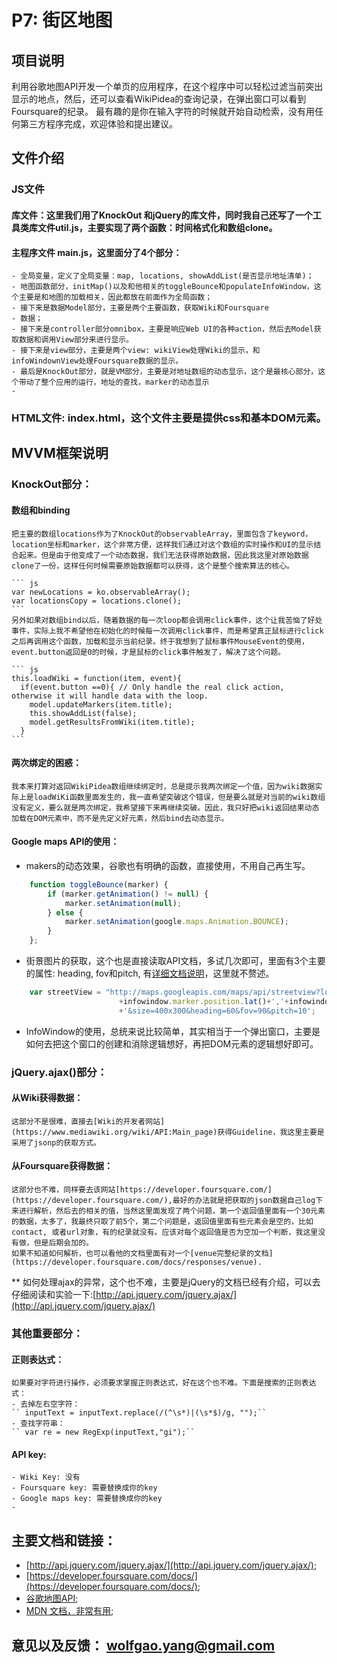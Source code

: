 # P7: 街区地图
## 项目说明
利用谷歌地图API开发一个单页的应用程序，在这个程序中可以轻松过滤当前突出显示的地点，然后，还可以查看WikiPidea的查询记录，在弹出窗口可以看到Foursquare的纪录。
最有趣的是你在输入字符的时候就开始自动检索，没有用任何第三方程序完成，欢迎体验和提出建议。

## 文件介绍
### JS文件
#### 库文件：这里我们用了KnockOut 和jQuery的库文件，同时我自己还写了一个工具类库文件util.js，主要实现了两个函数：时间格式化和数组clone。
#### 主程序文件 main.js，这里面分了4个部分：
    - 全局变量，定义了全局变量：map, locations, showAddList(是否显示地址清单)；
    - 地图函数部分，initMap()以及和他相关的toggleBounce和populateInfoWindow，这个主要是和地图的加载相关，因此都放在前面作为全局函数；
    - 接下来是数据Model部分，主要是两个主要函数，获取Wiki和Foursquare
    - 数据；
    - 接下来是controller部分omnibox，主要是响应Web UI的各种action，然后去Model获取数据和调用View部分来进行显示。
    - 接下来是view部分，主要是两个view: wikiView处理Wiki的显示，和infoWindownView处理Foursquare数据的显示。
    - 最后是KnockOut部分，就是VM部分，主要是对地址数组的动态显示，这个是最核心部分，这个带动了整个应用的运行，地址的查找，marker的动态显示
    - 
### HTML文件: index.html，这个文件主要是提供css和基本DOM元素。

## MVVM框架说明
### KnockOut部分：
#### 数组和binding
    把主要的数组locations作为了KnockOut的observableArray，里面包含了keyword，location坐标和marker，这个非常方便，这样我们通过对这个数组的实时操作和UI的显示结合起来。但是由于他变成了一个动态数据，我们无法获得原始数据，因此我这里对原始数据clone了一份，这样任何时候需要原始数据都可以获得，这个是整个搜索算法的核心。

    ``` js
    var newLocations = ko.observableArray();
    var locationsCopy = locations.clone();
    ```
    另外如果对数组bind以后，随着数据的每一次loop都会调用click事件，这个让我苦恼了好处事件，实际上我不希望他在初始化的时候每一次调用click事件，而是希望真正鼠标进行click之后再调用这个函数，加载和显示当前纪录。终于我想到了鼠标事件MouseEvent的使用，event.button返回是0的时候，才是鼠标的click事件触发了，解决了这个问题。

    ``` js
    this.loadWiki = function(item, event){
      if(event.button ==0){ // Only handle the real click action, otherwise it will handle data with the loop.
        model.updateMarkers(item.title);
        this.showAddList(false);
        model.getResultsFromWiki(item.title);
      }
    ```

#### 两次绑定的困惑：
    我本来打算对返回WikiPidea数组继续绑定时，总是提示我两次绑定一个值，因为wiki数据实际上是loadWiKi函数里面发生的，我一直希望突破这个错误，但是要么就是对当前的wiki数组没有定义，要么就是两次绑定，我希望接下来再继续突破。因此，我只好把wiki返回结果动态加载在DOM元素中，而不是先定义好元素，然后bind去动态显示。
#### Google maps API的使用：
- makers的动态效果，谷歌也有明确的函数，直接使用，不用自己再生写。
``` js
    function toggleBounce(marker) {  
        if (marker.getAnimation() != null) {
            marker.setAnimation(null);
        } else {
            marker.setAnimation(google.maps.Animation.BOUNCE);
        }
    };
```
- 街景图片的获取，这个也是直接读取API文档，多试几次即可，里面有3个主要的属性: heading, fov和pitch, 有[详细文档说明](https://developers.google.com/maps/documentation/streetview/)，这里就不赘述。
``` js
    var streetView = "http://maps.googleapis.com/maps/api/streetview?location="
                        +infowindow.marker.position.lat()+','+infowindow.marker.position.lng()
                        +'&size=400x300&heading=60&fov=90&pitch=10';
```
- InfoWindow的使用，总统来说比较简单，其实相当于一个弹出窗口，主要是如何去把这个窗口的创建和消除逻辑想好，再把DOM元素的逻辑想好即可。

### jQuery.ajax()部分：
#### 从Wiki获得数据： 
    这部分不是很难，直接去[Wiki的开发者网站](https://www.mediawiki.org/wiki/API:Main_page)获得Guideline，我这里主要是采用了jsonp的获取方式。

#### 从Foursquare获得数据：
    这部分也不难，同样要去该网站[https://developer.foursquare.com/](https://developer.foursquare.com/),最好的办法就是把获取的json数据自己log下来进行解析，然后去的相关的值，当然这里面发现了两个问题，第一个返回值里面有一个30元素的数据，太多了，我最终只取了前5个，第二个问题是，返回值里面有些元素会是空的，比如contact, 或者url对象，有的纪录就没有。应该对每个返回值是否为空加一个判断，我这里没有做，但是后期会加的。
    如果不知道如何解析，也可以看他的文档里面有对一个[venue完整纪录的文档](https://developer.foursquare.com/docs/responses/venue).
** 如何处理ajax的异常，这个也不难，主要是jQuery的文档已经有介绍，可以去仔细阅读和实验一下:[http://api.jquery.com/jquery.ajax/](http://api.jquery.com/jquery.ajax/)

### 其他重要部分：
#### 正则表达式：
    如果要对字符进行操作，必须要求掌握正则表达式，好在这个也不难。下面是搜索的正则表达式：
    - 去掉左右空字符：
    `` inputText = inputText.replace(/(^\s*)|(\s*$)/g, "");``
    - 查找字符串：
    `` var re = new RegExp(inputText,"gi");``
#### API key:
    - Wiki Key: 没有
    - Foursquare key: 需要替换成你的key
    - Google maps key: 需要替换成你的key
    - 
## 主要文档和链接：
- [http://api.jquery.com/jquery.ajax/](http://api.jquery.com/jquery.ajax/);
- [https://developer.foursquare.com/docs/](https://developer.foursquare.com/docs/);
- [谷歌地图API](https://developers.google.com/maps/documentation/javascript/reference);
- [MDN 文档，非常有用](https://developer.mozilla.org/en-US/docs/Tools);

## 意见以及反馈： wolfgao.yang@gmail.com

